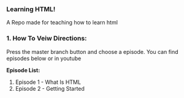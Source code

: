 ### Learning HTML! 
A Repo made for teaching how to learn html


### 1. How To Veiw Directions:
<p>Press the master branch button and choose a episode. You can find episodes below or in youtube</p>

<b>Episode List:</b>
1. Episode 1 - What Is HTML
2. Episode 2 - Getting Started
